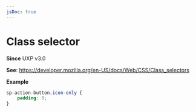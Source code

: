 ```yaml
---
jsDoc: true
---
```

# Class selector

**Since** UXP v3.0

**See**: https://developer.mozilla.org/en-US/docs/Web/CSS/Class_selectors

**Example**

```css
sp-action-button.icon-only {
    padding: 0;
}
```